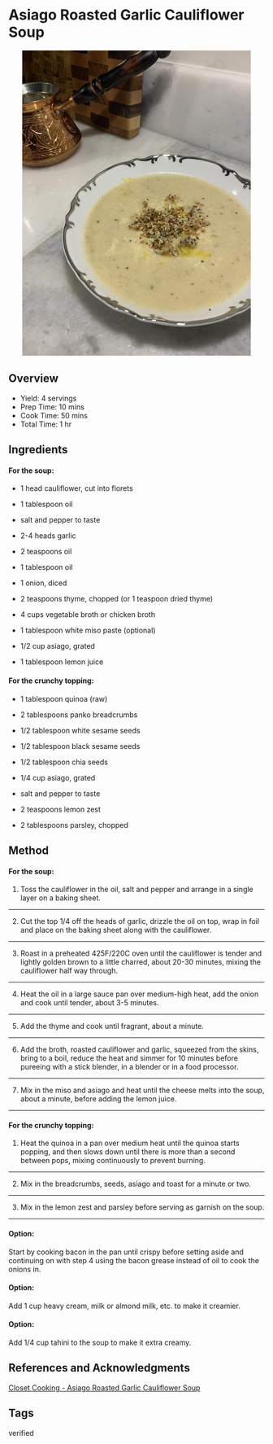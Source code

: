 # Asiago Roasted Garlic Cauliflower Soup

<p align="center">
<img title="Asiago Roasted Garlic Cauliflower Soup" src="../assets/asiago-roasted-garlic-cauliflower-soup.jpg">
</p>

## Overview

- Yield: 4 servings
- Prep Time: 10 mins
- Cook Time: 50 mins
- Total Time: 1 hr

## Ingredients

#### For the soup:

- 1 head cauliflower, cut into florets

- 1 tablespoon oil

- salt and pepper to taste

- 2-4 heads garlic

- 2 teaspoons oil

- 1 tablespoon oil

- 1 onion, diced

- 2 teaspoons thyme, chopped (or 1 teaspoon dried thyme)

- 4 cups vegetable broth or chicken broth

- 1 tablespoon white miso paste (optional)

- 1/2 cup asiago, grated

- 1 tablespoon lemon juice

#### For the crunchy topping:

- 1 tablespoon quinoa (raw)

- 2 tablespoons panko breadcrumbs

- 1/2 tablespoon white sesame seeds

- 1/2 tablespoon black sesame seeds

- 1/2 tablespoon chia seeds

- 1/4 cup asiago, grated

- salt and pepper to taste

- 2 teaspoons lemon zest

- 2 tablespoons parsley, chopped

## Method

#### For the soup:

1. Toss the cauliflower in the oil, salt and pepper and arrange in a single layer on a baking sheet.
----
2. Cut the top 1/4 off the heads of garlic, drizzle the oil on top, wrap in foil and place on the baking sheet along with the cauliflower.
----
3. Roast in a preheated 425F/220C oven until the cauliflower is tender and lightly golden brown to a little charred, about 20-30 minutes, mixing the cauliflower half way through.
----
4. Heat the oil in a large sauce pan over medium-high heat, add the onion and cook until tender, about 3-5 minutes.
----
5. Add the thyme and cook until fragrant, about a minute.
----
6. Add the broth, roasted cauliflower and garlic, squeezed from the skins, bring to a boil, reduce the heat and simmer for 10 minutes before pureeing with a stick blender, in a blender or in a food processor.
----
7. Mix in the miso and asiago and heat until the cheese melts into the soup, about a minute, before adding the lemon juice.
----

#### For the crunchy topping:

1. Heat the quinoa in a pan over medium heat until the quinoa starts popping, and then slows down until there is more than a second between pops, mixing continuously to prevent burning.
----
2. Mix in the breadcrumbs, seeds, asiago and toast for a minute or two.
----
3. Mix in the lemon zest and parsley before serving as garnish on the soup.
----

#### Option:
Start by cooking bacon in the pan until crispy before setting aside and continuing on with step 4 using the bacon grease instead of oil to cook the onions in.

#### Option:
Add 1 cup heavy cream, milk or almond milk, etc. to make it creamier.

#### Option:
Add 1/4 cup tahini to the soup to make it extra creamy.

## References and Acknowledgments

[Closet Cooking - Asiago Roasted Garlic Cauliflower Soup](http://www.closetcooking.com/2017/03/asiago-roasted-garlic-cauliflower-soup.html)

## Tags
verified
